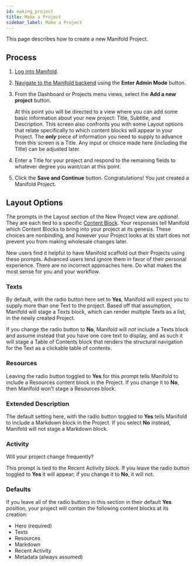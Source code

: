 ```yaml
---
id: making_project
title: Make a Project
sidebar_label: Make a Project
---
```


This page describes how to create a new Manifold Project.

## Process

1. [Log into Manifold](../walkthroughs/login.md).
2. [Navigate to the Manifold backend](../walkthroughs/access_backend.md) using the **Enter Admin Mode** button.
3. From the Dashboard or Projects menu views, select the **Add a new project** button.

   At this point you will be directed to a view where you can add some basic information about your new project: Title, Subtitle, and Description. This screen also confronts you with some Layout options that relate specifically to which content blocks will appear in your Project. The ***only*** piece of information you need to supply to advance from this screen is a Title. Any input or choice made here (including the Title) can be adjusted later.

4. Enter a Title for your project and respond to the remaining fields to whatever degree you want/can at this point.
5. Click the **Save and Continue** button. Congratulations! You just created a Manifold Project.

## Layout Options

The prompts in the Layout section of the New Project view are *optional*. They are each tied to a specific [Content Block](../backend/projects.md#layout). Your responses tell Manifold which Content Blocks to bring into your project at its genesis. These choices are nonbinding, and however your Project looks at its start does not prevent you from making wholesale changes later.

New users find it helpful to have Manifold scaffold out their Projects using these prompts. Advanced users tend ignore them in favor of their personal experience. There are no incorrect approaches here. Do what makes the most sense for you and your workflow.

### Texts

By default, with the radio button here set to **Yes**, Manifold will expect you to supply more than one Text to the project. Based off that assumption, Manifold will stage a Texts block, which can render multiple Texts as a list, in the newly created Project.

If you change the radio button to **No**, Manifold will *not* include a Texts block and assume instead that you have one core text to display, and as such it will stage a Table of Contents block that renders the structural navigation for the Text as a clickable table of contents.

### Resources

Leaving the radio button toggled to **Yes** for this prompt tells Manifold to include a Resources content block in the Project. If you change it to **No**, then Manifold won’t stage a Resources block.

### Extended Description

The default setting here, with the radio button toggled to **Yes** tells Manifold to include a Markdown block in the Project. If you select **No** instead, Manifold will not stage a Markdown block.

### Activity

Will your project change frequently?

This prompt is tied to the Recent Activity block. If you leave the radio button toggled to **Yes** it will appear; if you change it to **No**, it will not.

### Defaults

If you leave all of the radio buttons in this section in their default **Yes** position, your project will contain the following content blocks at its creation:

- Hero (required)
- Texts
- Resources
- Markdown
- Recent Activity
- Metadata (always assumed)
